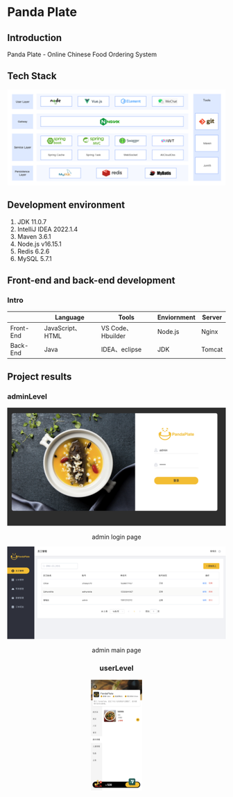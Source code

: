 # Panda Plate

## Introduction

Panda Plate - Online Chinese Food Ordering System  

## Tech Stack
![img.png](assets/PandaPlate.png)

## Development environment

1. JDK 11.0.7
2. IntelliJ IDEA 2022.1.4
3. Maven 3.6.1
4. Node.js v16.15.1
5. Redis 6.2.6
6. MySQL 5.7.1

## Front-end and back-end development

### Intro

|          | **Language**     | **Tools**      | **Enviornment** | **Server** |
| -------- | ---------------- | ----------------- | ------------ | ---------- |
| Front-End | JavaScript、HTML | VS Code、Hbuilder | Node.js      | Nginx      |
| Back-End | Java             | IDEA、eclipse     | JDK          | Tomcat     |


## **Project results**

### adminLevel

![img.png](assets/adminLogin.png)
<center>admin login page<center>


![img.png](assets/adminPage.png#pic_center)
<center>admin main page<center>



### userLevel
<img src="assets/userPage.png#pic_center=200x" alt="img.png" style="zoom:25%;" />

